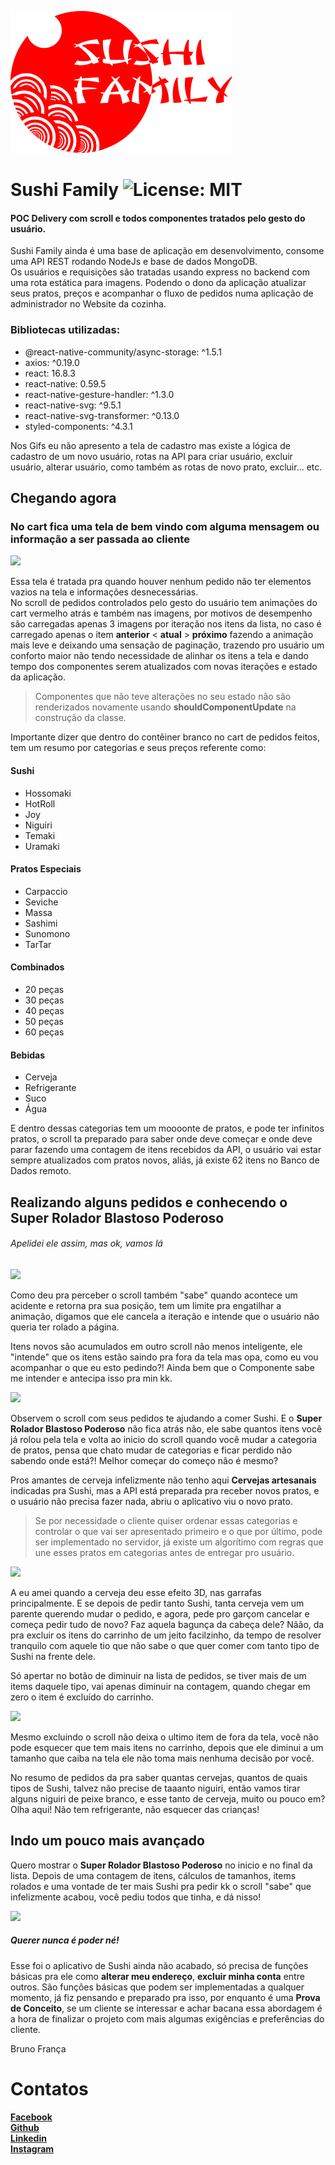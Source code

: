 
![SushiFamily](src/assets/logo2.svg)

# Sushi Family ![License: MIT](https://img.shields.io/badge/License-MIT-green.svg)
#### POC Delivery com scroll e todos componentes tratados pelo gesto do usuário.

Sushi Family ainda é uma base de aplicação em desenvolvimento, consome uma API REST rodando NodeJs e base de dados MongoDB.  
Os usuários e requisições são tratadas usando express no backend com uma rota estática para imagens.
Podendo o dono da aplicação atualizar seus pratos, preços e acompanhar o fluxo de pedidos numa aplicação de administrador no Website da cozinha.

### Bibliotecas utilizadas:

- @react-native-community/async-storage: ^1.5.1
- axios: ^0.19.0
- react: 16.8.3
- react-native: 0.59.5
- react-native-gesture-handler: ^1.3.0
- react-native-svg: ^9.5.1
- react-native-svg-transformer: ^0.13.0
- styled-components: ^4.3.1

Nos Gifs eu não apresento a tela de cadastro mas existe a lógica de cadastro de um novo usuário, rotas na API para criar usuário, excluir usuário, alterar usuário, como também as rotas de novo prato, excluir... etc.  

## Chegando agora
### No cart fica uma tela de bem vindo com alguma mensagem ou informação a ser passada ao cliente

![](assets/readme/BemVindo.gif)

Essa tela é tratada pra quando houver nenhum pedido não ter elementos vazios na tela e informações desnecessárias.  
No scroll de pedidos controlados pelo gesto do usuário tem animações do cart vermelho atrás e também nas imagens, por motivos de desempenho são carregadas apenas 3 imagens por iteração nos itens da lista, no caso é carregado apenas o item **anterior** < **atual** > **próximo** fazendo a animação mais leve e deixando uma sensação de paginação, trazendo pro usuário um conforto maior não tendo necessidade de alinhar os itens a tela e dando tempo dos componentes serem atualizados com novas iterações e estado da aplicação.
>Componentes que não teve alterações no seu estado não são renderizados novamente usando **shouldComponentUpdate** na construção da classe.

Importante dizer que dentro do contêiner branco no cart de pedidos feitos, tem um resumo por categorias e seus preços referente como:
#### Sushi
- Hossomaki
- HotRoll
- Joy
- Niguiri
- Temaki
- Uramaki
#### Pratos Especiais
- Carpaccio
- Seviche
- Massa
- Sashimi
- Sunomono
- TarTar
#### Combinados
- 20 peças
- 30 peças
- 40 peças
- 50 peças
- 60 peças
#### Bebidas
- Cerveja
- Refrigerante
- Suco
- Água  

E dentro dessas categorias tem um moooonte de pratos, e pode ter infinitos pratos, o scroll ta preparado para saber onde deve começar e onde deve parar fazendo uma contagem de itens recebidos da API, o usuário vai estar sempre atualizados com pratos novos, aliás, já existe 62 itens no Banco de Dados remoto.

## Realizando alguns pedidos e conhecendo o **Super Rolador Blastoso Poderoso**

###### Apelidei ele assim, mas ok, vamos lá

![](assets/readme/AdcPedido.gif)

Como deu pra perceber o scroll também "sabe" quando acontece um acidente e retorna pra sua posição, tem um limite pra engatilhar a animação, digamos que ele cancela a iteração e intende que o usuário não queria ter rolado a página.

Itens novos são acumulados em outro scroll não menos inteligente, ele "intende" que os itens estão saindo pra fora da tela mas opa, como eu vou acompanhar o que eu esto pedindo?! Ainda bem que o Componente sabe me intender e antecipa isso pra min kk.

![](assets/readme/ScrollAdc.gif)

Observem o scroll com seus pedidos te ajudando a comer Sushi. E o **Super Rolador Blastoso Poderoso** não fica atrás não, ele sabe quantos itens você já rolou pela tela e volta ao inicio do scroll quando você mudar a categoria de pratos, pensa que chato mudar de categorias e ficar perdido não sabendo onde está?! Melhor começar do começo não é mesmo?

Pros amantes de cerveja infelizmente não tenho aqui **Cervejas artesanais** indicadas pra Sushi, mas a API está preparada pra receber novos pratos, e o usuário não precisa fazer nada, abriu o aplicativo viu o novo prato.
>Se por necessidade o cliente quiser ordenar essas categorias e controlar o que vai ser apresentado primeiro e o que por último, pode ser implementado no servidor, já existe um algorítimo com regras que une esses pratos em categorias antes de entregar pro usuário.

![](assets/readme/AdcCerveja.gif)

A eu amei quando a cerveja deu esse efeito 3D, nas garrafas principalmente. E se depois de pedir tanto Sushi, tanta cerveja vem um parente querendo mudar o pedido, e agora, pede pro garçom cancelar e começa pedir tudo de novo? Faz aquela bagunça da cabeça dele? Nãão, da pra excluir os itens do carrinho de um jeito facilzinho, da tempo de resolver tranquilo com aquele tio que não sabe o que quer comer com tanto tipo de Sushi na frente dele.

Só apertar no botão de diminuir na lista de pedidos, se tiver mais de um items daquele tipo, vai apenas diminuir na contagem, quando chegar em zero o item é excluído do carrinho.

![](assets/readme/RemCarr.gif)

Mesmo excluindo o scroll não deixa o ultimo item de fora da tela, você não pode esquecer que tem mais itens no carrinho, depois que ele diminui a um tamanho que caiba na tela ele não toma mais nenhuma decisão por você.

No resumo de pedidos da pra saber quantas cervejas, quantos de quais tipos de Sushi, talvez não precise de taaanto niguiri, então vamos tirar alguns niguiri de peixe branco, e esse tanto de cerveja, muito ou pouco em? Olha aqui! Não tem refrigerante, não esquecer das crianças!

## Indo um pouco mais avançado
Quero mostrar o **Super Rolador Blastoso Poderoso** no inicio e no final da lista.
Depois de uma contagem de itens, cálculos de tamanhos, items rolados e uma vontade de ter mais Sushi pra pedir kk o scroll "sabe" que infelizmente acabou, você pediu todos que tinha, e dá nisso!

![](assets/readme/TratScroll.gif)

##### Querer nunca é poder né!

Esse foi o aplicativo de Sushi ainda não acabado, só precisa de funções básicas pra ele como **alterar meu endereço**, **excluir minha conta** entre outros. São funções básicas que podem ser implementadas a qualquer momento, já fiz pensando e preparado pra isso, por enquanto é uma **Prova de Conceito**, se um cliente se interessar e achar bacana essa abordagem é a hora de finalizar o projeto com mais algumas exigências e preferências do cliente.  

Bruno França

# Contatos
[**Facebook**](https://www.facebook.com/BrunoFrancaM)  
[**Github**](https://www.github.com/Tesse-rato)  
[**Linkedin**](https://www.linkedin.com/in/bruno-frança-2799b1166)  
[**Instagram**](https://www.instagram.com/salve_franca/)
